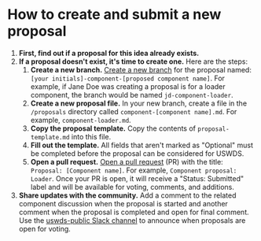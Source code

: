 # How to create and submit a new proposal

1. **First, find out if a proposal for this idea already exists.**
1. **If a proposal doesn't exist, it's time to create one.** Here are the steps:
    1. **Create a new branch.**
       [Create a new branch](https://docs.github.com/en/pull-requests/collaborating-with-pull-requests/proposing-changes-to-your-work-with-pull-requests/creating-and-deleting-branches-within-your-repository)
       for the proposal named: `[your initials]-component-[proposed component name]`.
       For example, if Jane Doe was creating a proposal is for a loader component, the branch would be named `jd-component-loader`.
    1. **Create a new proposal file.** In your new branch, create a file in the `/proposals` directory called `component-[component name].md`.
       For example, `component-loader.md`.
    1. **Copy the proposal template.** Copy the contents of `proposal-template.md` into this file.
    1. **Fill out the template.** All fields that aren't marked as "Optional" must be completed before the proposal can be considered for USWDS.
    1. **Open a pull request.**
       [Open a pull request](https://docs.github.com/en/pull-requests/collaborating-with-pull-requests/proposing-changes-to-your-work-with-pull-requests/creating-a-pull-request)
       (PR) with the title: `Proposal: [Component name]`. For example, `Component proposal: Loader`.
       Once your PR is open, it will receive a "Status: Submitted" label and will be available for voting, comments, and additions.
1. **Share updates with the community.**
   Add a comment to the related component discussion when the proposal is started and another comment when the proposal is completed and open for final comment.
   Use the [uswds-public Slack channel](https://gsa-tts.slack.com/archives/C3F14AHSQ) to announce when proposals are open for voting.
